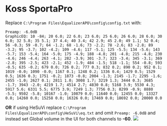 # Koss SportaPro
Replace `C:\Program Files\EqualizerAPO\config\config.txt` with:
```
Preamp: -6.0dB
GraphicEQ: 10 -84; 20 6.0; 22 6.0; 23 6.0; 25 6.0; 26 6.0; 28 6.0; 30 6.0; 32 5.8; 35 5.1; 37 4.4; 40 3.4; 42 2.9; 45 2.0; 49 1.1; 52 0.4; 56 -0.3; 59 -0.7; 64 -1.2; 68 -1.6; 73 -2.2; 78 -2.6; 83 -2.8; 89 -3.2; 95 -3.7; 102 -4.2; 109 -4.6; 117 -5.1; 125 -5.5; 134 -5.6; 143 -5.7; 153 -5.4; 164 -5.0; 175 -4.9; 188 -4.8; 201 -4.8; 215 -4.8; 230 -4.6; 246 -4.4; 263 -4.1; 282 -3.9; 301 -3.7; 323 -3.4; 345 -3.1; 369 -2.8; 395 -2.5; 423 -2.1; 452 -1.9; 484 -1.5; 518 -1.1; 554 -0.8; 593 -0.5; 635 -0.2; 679 0.0; 726 0.2; 777 0.3; 832 0.2; 890 0.2; 952 0.1; 1019 -0.0; 1090 -0.0; 1167 0.1; 1248 0.2; 1336 0.4; 1429 0.5; 1529 0.5; 1636 0.3; 1751 -0.2; 1873 -0.8; 2004 -1.3; 2145 -1.7; 2295 -1.6; 2455 -1.0; 2627 0.1; 2811 1.0; 3008 1.7; 3219 1.3; 3444 0.3; 3685 -1.7; 3943 -2.0; 4219 1.7; 4514 2.7; 4830 0.8; 5168 3.9; 5530 4.3; 5917 5.6; 6331 5.5; 6775 3.9; 7249 1.3; 7756 0.3; 8299 -0.9; 8880 -5.5; 9502 -5.8; 10167 -1.0; 10879 0.0; 11640 0.0; 12455 0.0; 13327 0.0; 14260 0.0; 15258 0.0; 16326 0.0; 17469 0.0; 18692 0.0; 20000 0.0
```
**OR** if using HeSuVi replace `C:\Program Files\EqualizerAPO\config\HeSuVi\eq.txt` and omit `Preamp: -6.0dB` and instead set Global volume in the UI for both channels to **-60**.
![](https://raw.githubusercontent.com/jaakkopasanen/AutoEq/master/results/Headphone.com/headphoncecom/onear/Koss%20SportaPro/Koss%20SportaPro.png)